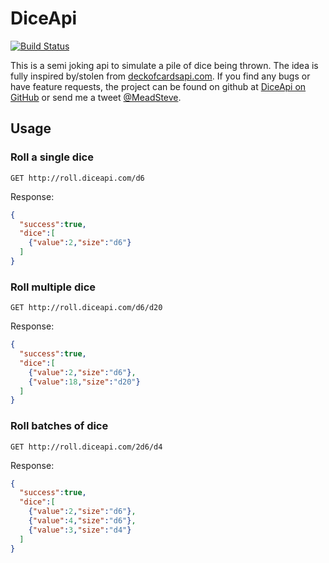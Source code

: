 # DiceApi
[![Build Status](https://travis-ci.org/meadsteve/DiceApi.svg?branch=master)](https://travis-ci.org/meadsteve/DiceApi)

This is a semi joking api to simulate a pile of dice being thrown. The idea is fully inspired by/stolen from [deckofcardsapi.com](http://deckofcardsapi.com/). If you find any bugs or have feature requests, the project can be found on github at [DiceApi on GitHub](https://github.com/meadsteve/DiceApi/) or send me a tweet [@MeadSteve](https://twitter.com/MeadSteve).

## Usage 
### Roll a single dice
```GET http://roll.diceapi.com/d6```

Response:
```json
{
  "success":true,
  "dice":[
    {"value":2,"size":"d6"}
  ]
}
```


### Roll multiple dice
```GET http://roll.diceapi.com/d6/d20```

Response:
```json
{
  "success":true,
  "dice":[
    {"value":2,"size":"d6"},
    {"value":18,"size":"d20"}
  ]
}
```

### Roll batches of dice
```GET http://roll.diceapi.com/2d6/d4```

Response:
```json
{
  "success":true,
  "dice":[
    {"value":2,"size":"d6"},
    {"value":4,"size":"d6"},
    {"value":3,"size":"d4"}
  ]
}
```
